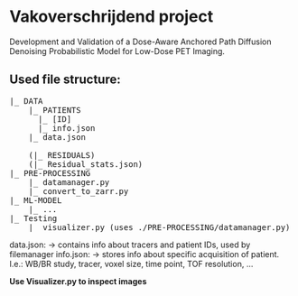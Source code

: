 # Vakoverschrijdend project
Development and Validation of a Dose-Aware Anchored Path Diffusion Denoising Probabilistic Model for Low-Dose PET
Imaging. 

## Used file structure:
<pre>
|_ DATA
    |_ PATIENTS
      |_ [ID]
      |_ info.json
    |_ data.json

    (|_ RESIDUALS)
    (|_ Residual_stats.json)
|_ PRE-PROCESSING
    |_ datamanager.py
    |_ convert_to_zarr.py
|_ ML-MODEL
    |_ ... 
|_ Testing
    |_ visualizer.py (uses ./PRE-PROCESSING/datamanager.py)
</pre>

data.json: -> contains info about tracers and patient IDs, used by filemanager
info.json: -> stores info about specific acquisition of patient. I.e.: WB/BR study, tracer, voxel size, time point, TOF resolution, ... 

**Use Visualizer.py to inspect images**